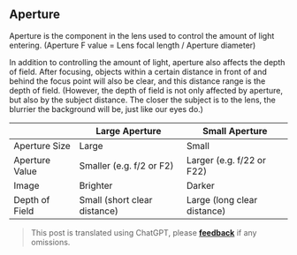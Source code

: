 ## Aperture

Aperture is the component in the lens used to control the amount of light entering. (Aperture F value = Lens focal length / Aperture diameter)

In addition to controlling the amount of light, aperture also affects the depth of field. After focusing, objects within a certain distance in front of and behind the focus point will also be clear, and this distance range is the depth of field. (However, the depth of field is not only affected by aperture, but also by the subject distance. The closer the subject is to the lens, the blurrier the background will be, just like our eyes do.)

|          | Large Aperture         | Small Aperture           |
| -------- | ---------------------- | ------------------------ |
| Aperture Size | Large               | Small                    |
| Aperture Value | Smaller (e.g. f/2 or F2) | Larger (e.g. f/22 or F22) |
| Image     | Brighter              | Darker                   |
| Depth of Field | Small (short clear distance) | Large (long clear distance) |

> This post is translated using ChatGPT, please [**feedback**](https://github.com/linyuxuanlin/Wiki_MkDocs/issues/new) if any omissions.